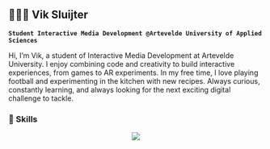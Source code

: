 ## 👨🏼‍💻 Vik Sluijter

**`Student Interactive Media Development @Artevelde University of Applied Sciences`**

Hi, I’m Vik, a student of Interactive Media Development at Artevelde University. I enjoy combining code and creativity to build interactive experiences, from games to AR experiments. In my free time, I love playing football and experimenting in the kitchen with new recipes. Always curious, constantly learning, and always looking for the next exciting digital challenge to tackle.

### 🧰 Skills

<p align="center">
  <a href="https://skillicons.dev">
    <img src="https://skillicons.dev/icons?i=html,css,javascript,react" />
  </a>
</p>
